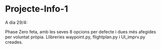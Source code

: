 # Projecte-Info-1

A dia 29/4:

Phase Zero feta, amb les seves 8 opcions per defecte i dues més afegides per voluntat pròpia.
Llibreries waypoint.py, flightplan.py i UI_imprv.py creades.


